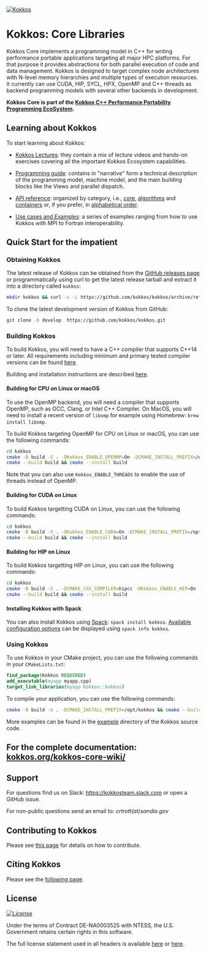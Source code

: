 [![Kokkos](https://avatars2.githubusercontent.com/u/10199860?s=200&v=4)](https://kokkos.org)

# Kokkos: Core Libraries

Kokkos Core implements a programming model in C++ for writing performance portable
applications targeting all major HPC platforms. For that purpose it provides
abstractions for both parallel execution of code and data management.
Kokkos is designed to target complex node architectures with N-level memory
hierarchies and multiple types of execution resources. It currently can use
CUDA, HIP, SYCL, HPX, OpenMP and C++ threads as backend programming models with several other
backends in development.

**Kokkos Core is part of the [Kokkos C++ Performance Portability Programming EcoSystem](https://kokkos.org/about/abstract/).**

## Learning about Kokkos

To start learning about Kokkos:

- [Kokkos Lectures](https://kokkos.org/kokkos-core-wiki/videolectures.html): they contain a mix of lecture videos and hands-on exercises covering all the important Kokkos Ecosystem capabilities.

- [Programming guide](https://kokkos.org/kokkos-core-wiki/programmingguide.html): contains in "narrative" form a technical description of the programming model, machine model, and the main building blocks like the Views and parallel dispatch.

- [API reference](https://kokkos.org/kokkos-core-wiki/): organized by category, i.e., [core](https://kokkos.org/kokkos-core-wiki/API/core-index.html), [algorithms](https://kokkos.org/kokkos-core-wiki/API/algorithms-index.html) and [containers](https://kokkos.org/kokkos-core-wiki/API/containers-index.html) or, if you prefer, in [alphabetical order](https://kokkos.org/kokkos-core-wiki/API/alphabetical.html).

- [Use cases and Examples](https://kokkos.org/kokkos-core-wiki/usecases.html): a series of examples ranging from how to use Kokkos with MPI to Fortran interoperability.

## Quick Start for the impatient

### Obtaining Kokkos

The latest release of Kokkos can be obtained from the [GitHub releases page](https://github.com/kokkos/kokkos/releases/latest)
or programmatically using curl to get the latest release tarball and extract it into a directory called `kokkos`:

```bash
mkdir kokkos && curl -s -L https://github.com/kokkos/kokkos/archive/refs/tags/4.2.01.tar.gz | tar xz - -C kokkos --strip-components 1
```

To clone the latest development version of Kokkos from GitHub:

```bash
git clone -b develop  https://github.com/kokkos/kokkos.git
```

### Building Kokkos

To build Kokkos, you will need to have a C++ compiler that supports C++14 or later.
All requirements including minimum and primary tested compiler versions can be found [here](https://kokkos.org/kokkos-core-wiki/requirements.html).

Building and installation instructions are described [here](https://kokkos.org/kokkos-core-wiki/building.html).

#### Building for CPU on Linux or macOS

To use the OpenMP backend, you will need a compiler that supports OpenMP, such as GCC, Clang, or Intel C++ Compiler.
On MacOS, you will need to install a recent version of `libomp` for example using Homebrew: `brew install libomp`.

To build Kokkos targeting OpenMP for CPU on Linux or macOS, you can use the following commands:

```bash
cd kokkos
cmake -B build -S . -DKokkos_ENABLE_OPENMP=On -DCMAKE_INSTALL_PREFIX=/opt/kokkos
cmake --build build && cmake --install build
```

Note that you can also use `Kokkos_ENABLE_THREADS` to enable the use of threads instead of OpenMP.

#### Building for CUDA on Linux

To build Kokkos targetting CUDA on Linux, you can use the following commands:

```bash
cd kokkos
cmake -B build -S . -DKokkos_ENABLE_CUDA=On -DCMAKE_INSTALL_PREFIX=/opt/kokkos
cmake --build build && cmake --install build
```

#### Building for HIP on Linux

To build Kokkos targetting HIP on Linux, you can use the following commands:

```bash
cd kokkos
cmake -B build -S . -DCMAKE_CXX_COMPILER=hipcc -DKokkos_ENABLE_HIP=On -DCMAKE_INSTALL_PREFIX=/opt/kokkos
cmake --build build && cmake --install build
```

#### Installing Kokkos with Spack

You can also install Kokkos using [Spack](https://spack.io/): `spack install kokkos`. [Available configuration options](https://packages.spack.io/package.html?name=kokkos) can be displayed using `spack info kokkos`.


### Using Kokkos

To use Kokkos in your CMake project, you can use the following commands in your `CMakeLists.txt`:

```cmake
find_package(Kokkos REQUIRED)
add_executable(myapp myapp.cpp)
target_link_libraries(myapp Kokkos::kokkos)
```

To compile your application, you can use the following commands:

```bash
cmake -B build -S . -DCMAKE_INSTALL_PREFIX=/opt/kokkos && cmake --build build
```

More examples can be found in the [example](https://github.com/kokkos/kokkos/example) directory of the Kokkos source code.

## For the complete documentation: [kokkos.org/kokkos-core-wiki/](https://kokkos.org/kokkos-core-wiki/)

## Support

For questions find us on Slack: https://kokkosteam.slack.com or open a GitHub issue.

For non-public questions send an email to: *crtrott(at)sandia.gov*

## Contributing to Kokkos

Please see [this page](https://kokkos.org/kokkos-core-wiki/contributing.html) for details on how to contribute.

## Citing Kokkos

Please see the [following page](https://kokkos.org/kokkos-core-wiki/citation.html).

## License

[![License](https://img.shields.io/badge/License-Apache--2.0_WITH_LLVM--exception-blue)](https://spdx.org/licenses/LLVM-exception.html)

Under the terms of Contract DE-NA0003525 with NTESS,
the U.S. Government retains certain rights in this software.

The full license statement used in all headers is available [here](https://kokkos.org/kokkos-core-wiki/license.html) or
[here](https://github.com/kokkos/kokkos/blob/develop/LICENSE).
